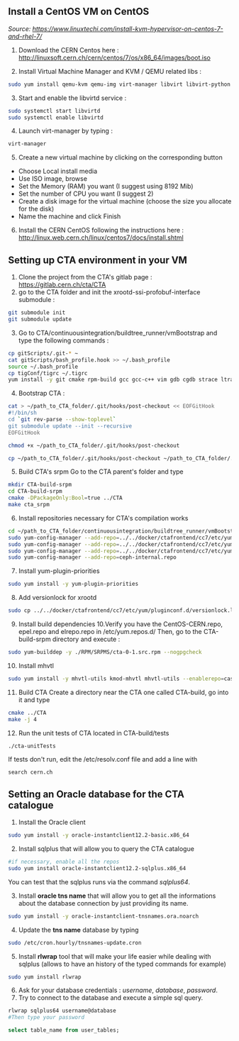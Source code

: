 ## Install a CentOS VM on CentOS

*Source: https://www.linuxtechi.com/install-kvm-hypervisor-on-centos-7-and-rhel-7/*

1. Download the CERN Centos here : http://linuxsoft.cern.ch/cern/centos/7/os/x86_64/images/boot.iso

2. Install Virtual Machine Manager and KVM / QEMU related libs :
```bash
sudo yum install qemu-kvm qemu-img virt-manager libvirt libvirt-python libvirt-client virt-install virt-viewer bridge-utils
```

3. Start and enable the libvirtd service :
```bash
sudo systemctl start libvirtd
sudo systemctl enable libvirtd
```

4. Launch virt-manager by typing :
```bash
virt-manager
```  
5. Create a new virtual machine by clicking on the corresponding button
- Choose Local install media
- Use ISO image, browse
- Set the Memory (RAM) you want (I suggest using 8192 Mib)
- Set the number of CPU you want (I suggest 2)
- Create a disk image for the virtual machine (choose the size you allocate for the disk)
- Name the machine and click Finish

6. Install the CERN CentOS following the instructions here : http://linux.web.cern.ch/linux/centos7/docs/install.shtml

## Setting up CTA environment in your VM
1. Clone the project from the CTA's gitlab page : https://gitlab.cern.ch/cta/CTA
2. go to the CTA folder and init the xrootd-ssi-profobuf-interface submodule :
```bash
git submodule init
git submodule update
```

3. Go to CTA/continuousintegration/buildtree_runner/vmBootstrap and type the following commands :
```bash
cp gitScripts/.git-* ~
cat gitScripts/bash_profile.hook >> ~/.bash_profile
source ~/.bash_profile
cp tigConf/tigrc ~/.tigrc
yum install -y git cmake rpm-build gcc gcc-c++ vim gdb cgdb strace ltrace screen tig lsscsi mt-st mtx sg3_utils jq psmisc yum-plugin-versionlock
```
4. Bootstrap CTA :
```bash
cat > ~/path_to_CTA_folder/.git/hooks/post-checkout << EOFGitHook
#!/bin/sh
cd `git rev-parse --show-toplevel`
git submodule update --init --recursive
EOFGitHook

chmod +x ~/path_to_CTA_folder/.git/hooks/post-checkout

cp ~/path_to_CTA_folder/.git/hooks/post-checkout ~/path_to_CTA_folder/.git/hooks/post-merge
```
5. Build CTA's srpm
Go to the CTA parent's folder and type 
```bash
mkdir CTA-build-srpm
cd CTA-build-srpm
cmake -DPackageOnly:Bool=true ../CTA
make cta_srpm
```

6. Install repositories necessary for CTA's compilation works
```bash
cd ~/path_to_CTA_folder/continuousintegration/buildtree_runner/vmBootstrap
sudo yum-config-manager --add-repo=../../docker/ctafrontend/cc7/etc/yum.repos.d/eos-citrine-depend.repo 
sudo yum-config-manager --add-repo=../../docker/ctafrontend/cc7/etc/yum.repos.d/cta-ci.repo
sudo yum-config-manager --add-repo=../../docker/ctafrontend/cc7/etc/yum.repos.d/castor.repo
sudo yum-config-manager --add-repo=ceph-internal.repo
```
7. Install yum-plugin-priorities
```bash
sudo yum install -y yum-plugin-priorities
```

8. Add versionlock for xrootd
```bash
sudo cp ../../docker/ctafrontend/cc7/etc/yum/pluginconf.d/versionlock.list  /etc/yum/pluginconf.d/versionlock.list
```

9. Install build dependencies
10.Verify you have the CentOS-CERN.repo, epel.repo and elrepo.repo in /etc/yum.repos.d/
Then, go to the CTA-build-srpm directory and execute :
```bash
sudo yum-builddep -y ./RPM/SRPMS/cta-0-1.src.rpm --nogpgcheck
``` 
10. Install mhvtl
```bash
sudo yum install -y mhvtl-utils kmod-mhvtl mhvtl-utils --enablerepo=castor
```
11. Build CTA
Create a directory near the CTA one called CTA-build, go into it and type
```bash
cmake ../CTA
make -j 4
```
12. Run the unit tests of CTA located in CTA-build/tests
```bash
./cta-unitTests
```

If tests don't run, edit the /etc/resolv.conf file and add a line with
```
search cern.ch
```

## Setting an Oracle database for the CTA catalogue
1. Install the Oracle client
 ```bash
 sudo yum install -y oracle-instantclient12.2-basic.x86_64
```
2. Install sqlplus that will allow you to query the CTA catalogue
```bash
#if necessary, enable all the repos
sudo yum install oracle-instantclient12.2-sqlplus.x86_64
```
You can test that the sqlplus runs via the command *sqlplus64*.

3. Install **oracle tns name** that will allow you to get all the informations about the database connection by just providing its name.
```bash
sudo yum install -y oracle-instantclient-tnsnames.ora.noarch
```
4. Update the **tns name** database by typing
```bash
sudo /etc/cron.hourly/tnsnames-update.cron
```
5. Install **rlwrap** tool that will make your life easier while dealing with sqlplus (allows to have an history of the typed commands for example)
```bash
sudo yum install rlwrap
```
6. Ask for your database credentials : *username*, *database*, *password*. 
7. Try to connect to the database and execute a simple sql query.
```bash
rlwrap sqlplus64 username@database
#Then type your password
```
```sql
select table_name from user_tables;
```
